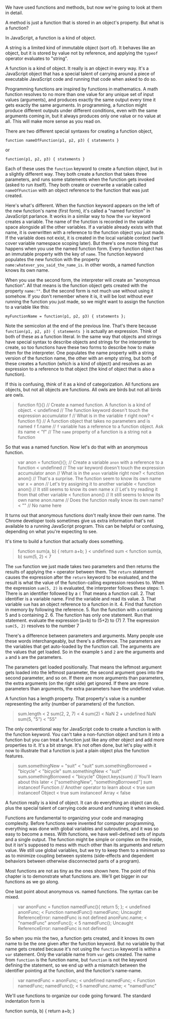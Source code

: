 We have used functions and methods, but now we're going to look at them in detail.

A method is just a function that is stored in an object's property. But what is a function?

In JavaScript, a function is a kind of object.

A string is a limited kind of immutable object (sort of). It behaves like an object, but it is stored by value not by reference, and applying the `typeof` operator evaluates to "string".

A function is a kind of object. It really is an object in every way. It's a JavaScript object that has a special talent of carrying around a piece of executable JavaScript code and running that code when asked to do so.

Programming functions are inspired by functions in mathematics. A math function resolves to no more than one value for any unique set of input values (arguments), and produces exactly the same output every time it gets exactly the same arguments. In programming, a function might produce different outputs under different conditions, even with the same arguments coming in, but it always produces only one value or no value at all. This will make more sense as you read on.

There are two different special syntaxes for creating a function object,

    function nameOfFunction(p1, p2, p3) { statements }

or

    function(p1, p2, p3) { statements }

Each of these uses the `function` keyword to create a function object, but in a slightly different way. They both create a function that takes three parameters, and runs some statements when the function gets invoked (asked to run itself). They both create or overwrite a variable called `nameOfFunction` with an object reference to the function that was just created.

Here's what's different. When the function keyword appears on the left of the new function's name (first form), it's called a "named function" in JavaScript parlance. It works in a similar way to how the `var` keyword creates a variable. The name of the function is recorded in the variable space alongside all the other variables. If a variable already exists with that name, it is overwritten with a reference to the function object you just made. If the variable does not exist, it is created in the local variable context (we'll cover variable namespace scoping later). But there's one more thing that happens when you use the named function form. Every function object has an immutable property with the key of `name`. The function keyword populates the new function with the property `name:whatever_you_said_the_name_is`. in other words, a named function knows its own name.

When you use the second form, the interpreter will create an "anonymous function". All that means is the function object gets created with the property `name:""`. But the second form is not much use without using it somehow. If you don't remember where it is, it will be lost without ever running the function you just made, so we might want to assign the function to a variable like this:

    myFunctionName = function(p1, p2, p3) { statements };

Note the semicolon at the end of the previous line. That's there because `function(p1, p2, p3) { statements }` is actually an expression. Think of both of these as a function literal. In the same way that objects and strings have special syntax to describe objects and strings for the interpreter to create, so too functions have these two forms to describe how to make them for the interpreter. One populates the name property with a string version of the function name, the other with an empty string, but both of these creates a function (which is a kind of object) and resolves as an expression to a reference to that object (the kind of object that is also a function).

If this is confusing, think of it as a kind of categorization. All functions are objects, but not all objects are functions. All owls are birds but not all birds are owls.

> function f(){}  // Create a named function. A function is a kind of object.
< undefined       // The function keyword doesn't touch the expression accumulator
> f               // What is in the variable `f` right now?
< function f()    // A function object that takes no parameters and is named `f`
> f.name          // `f` variable has a reference to a function object. Ask its name
< "f"             // The `name` property of a function is a string not a function

So that was a named function. Now let's do that with an anonymous function.

> var anon = function(){}; // Create a variable `anon` with a reference to a function
< undefined                // The var keyword doesn't touch the expression accumulator
> anon                     // What is in the `anon` variable right now?
< function anon()          // That's a surprise. The function seem to know its own name
> var x = anon             // Let's try assigning it to another variable
< function anon()          // It still seems to know its own name
> x                        // Let's try reading it from that other variable
< function anon()          // It still seems to know its own name
> anon.name                // Does the function really know its own name?
< ""                       // No name here

It turns out that anonymous functions don't really know their own name. The Chrome developer tools sometimes give us extra information that's not available to a running JavaScript program. This can be helpful or confusing, depending on what you're expecting to see.

It's time to build a function that actually does something.

> function sum(a, b) { return a+b; }
< undefined
> sum
< function sum(a, b)
> sum(5, 2)
< 7

The `sum` function we just made takes two parameters and then returns the results of applying the `+` operator between them. The `return` statement causes the expression after the `return` keyword to be evaluated, and the result is what the value of the function-calling expression resolves to. When the expression `sum(5, 2)` is evaluated, the interpreter follows these steps:
    1. There is an identifier followed by a `(`  That means a function call.
    2. That identifier is a variable name. Find the variable and read its value.
    3. That variable `sum` has an object reference to a function in it.
    4. Find that function in memory by following the reference.
    5. Run the function with `a` containing 5 and `b` containing 2.
    6. The function has only one statement. Run that statement.
       evaluate the expression (a+b) to (5+2) to (7)
    7. The expression `sum(5, 2)` resolves to the number 7

There's a difference between parameters and arguments. Many people use these words interchangeably, but there's a difference. The parameters are the variables that get auto-loaded by the function call. The arguments are the values that get loaded. So in the example `5` and `2` are the arguments and `a` and `b` are the parameters.

The parameters get loaded positionally. That means the leftmost argument gets loaded into the leftmost parameter, the second argument goes into the second parameter, and so on. If there are more arguments than parameters, the extra arguments (on the right side) get ignored. If there are more parameters than arguments, the extra parameters have the undefined value.

A function has a length property. That property's value is a number representing the arity (number of parameters) of the function.

> sum.length
< 2
> sum(2, 2, 7)
< 4
> sum(2)
< NaN
> 2 + undefined
> NaN
> sum(5, "5")
< "55"

The only conventional way for JavaScript code to create a function is with the function keyword. You can't take a non-function object and turn it into a function but you can treat a function just like any other object and add more properties to it. It's a bit strange. It's not often done, but let's play with it now to illustrate that a function is just a plain object plus the function features.

> sum.somethingNew = "suit"
< "suit"
> sum.somethingBorrowed = "bicycle"
< "bicycle"
> sum.somethingNew
< "suit"
> sum.somethingBorrowed
< "bicycle"
> Object.keys(sum) // You'll learn about this later
< ["somethingNew", "somethingBorrowed"]
> sum instanceof Function // Another operator to learn about
< true
> sum instanceof Object
< true
> sum instanceof Array
< false

A function really is a kind of object. It can do everything an object can do, plus the special talent of carrying code around and running it when invoked.

Functions are fundamental to organizing your code and managing complexity. Before functions were invented for computer programming, everything was done with global variables and subroutines, and it was so easy to become a mess. With functions, we have well-defined sets of inputs and a single output. The function might be simple or complex on the inside, but it isn's supposed to mess with much other than its arguments and return value. We still use global variables, but we try to keep them to a minimum so as to minimize coupling between systems (side-effects and dependent behaviors between otherwise disconnected parts of a program).

Most functions are not as tiny as the ones shown here. The point of this chapter is to demonstrate what functions are. We'll get bigger in our functions as we go along.

One last point about anonymous vs. named functions. The syntax can be mixed.

> var anonFunc = function namedFunc(){ return 5; };
< undefined
> anonFunc;
< Function namedFunc()
> namedFunc;
   Uncaught ReferenceError: namedFunc is not defined
> anonFunc.name;
< "namedFunc"
> anonFunc();
< 5
> namedFunc();
   Uncaught ReferenceError: namedFunc is not defined

So when you mix the two, a function gets created, and it knows its own name to be the one given after the function keyword. But no variable by that name gets created because it's not using the `function` keyword is within a `var` statement. Only the variable name from `var` gets created. The name from `function` is the function name, but `function` is not the keyword defining the statement, so we end up with a mismatch between the identifier pointing at the function, and the function's name-name.

> var namedFunc = anonFunc;
< undefined
> namedFunc;
< Function namedFunc;
> namedFunc();
< 5
> namedFunc.name;
< "namedFunc"

We'll use functions to organize our code going forward. The standard indentation form is

function sum(a, b) {
    return a+b;
}
